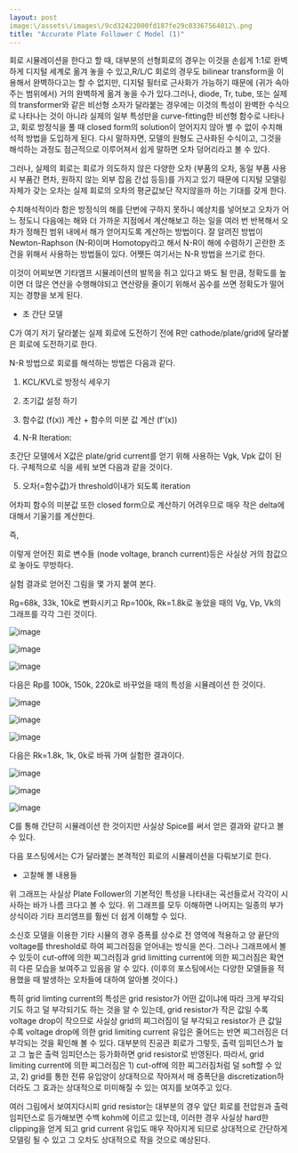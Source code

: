 ```yaml
---
layout: post
image:\/assets\/images\/9cd32422000fd187fe29c03367564012\.png
title: "Accurate Plate Follower C Model (1)"
---
```



회로 시뮬레이션을 한다고 할 때, 대부분의 선형회로의 경우는 이것을 손쉽게 1:1로 완벽하게 디지털 세계로 옮겨 놓을 수 있고,R/L/C 회로의 경우도 bilinear transform을 이용해서 완벽하다고는 할 수 없지만, 디지털 필터로 근사화가 가능하기 때문에 (귀가 속아주는 범위에서) 거의 완벽하게 옮겨 놓을 수가 있다.그러나, diode, Tr, tube, 또는 실제의 transformer와 같은 비선형 소자가 달라붙는 경우에는 이것의 특성이 완벽한 수식으로 나타나는 것이 아니라 실제의 일부 특성만을 curve-fitting한 비선형 함수로 나타나고, 회로 방정식을 풀 때 closed form의 solution이 얻어지지 않아 별 수 없이 수치해석적 방법을 도입하게 된다. 다시 말하자면, 모델의 원형도 근사화된 수식이고, 그것을 해석하는 과정도 점근적으로 이루어져서 쉽게 말하면 오차 덩어리라고 볼 수 있다.




그러나, 실제의 회로는 회로가 의도하지 않은 다양한 오차 (부품의 오차, 동일 부품 사용시 부품간 편차, 원하지 않는 외부 잡음 간섭 등등)를 가지고 있기 때문에 디지털 모델링 자체가 갖는 오차는 실제 회로의 오차의 평균값보단 작지않을까 하는 기대를 갖게 한다.




수치해석적이라 함은 방정식의 해를 단번에 구하지 못하니 예상치를 넣어보고 오차가 어느 정도니 다음에는 해와 더 가까운 지점에서 계산해보고 하는 일을 여러 번 반복해서 오차가 정해진 범위 내에서 해가 얻어지도록 계산하는 방법이다. 잘 알려진 방법이 Newton-Raphson (N-R)이며 Homotopy라고 해서 N-R이 해에 수렴하기 곤란한 조건을 위해서 사용하는 방법들이 있다. 어쨋든 여기서는 N-R 방법을 쓰기로 한다. 




이것이 어찌보면 기타앰프 시뮬레이션의 발목을 쥐고 있다고 봐도 될 만큼, 정확도를 높이면 더 많은 연산을 수행해야되고 연산량을 줄이기 위해서 꼼수를 쓰면 정확도가 떨어지는 경향을 보게 된다.




- 초 간단 모델




C가 여기 저기 달라붙는 실제 회로에 도전하기 전에 R만 cathode/plate/grid에 달라붙은 회로에 도전하기로 한다.




N-R 방법으로 회로를 해석하는 방법은 다음과 같다.




1) KCL/KVL로 방정식 세우기

2) 초기값 설정 하기

3) 함수값 (f(x)) 계산 + 함수의 미분 값 계산 (f’(x))

4) N-R Iteration: 









초간단 모델에서 X값은 plate/grid current를 얻기 위해 사용하는 Vgk, Vpk 값이 된다. 구체적으로 식을 세워 보면 다음과 같을 것이다.















5) 오차(=함수값)가 threshold이내가 되도록 iteration




어차피 함수의 미분값 또한 closed form으로 계산하기 어려우므로 매우 작은 delta에 대해서 기울기를 계산한다.




즉,









이렇게 얻어진 회로 변수들 (node voltage, branch current)등은 사실상 거의 참값으로 놓아도 무방하다.




실험 결과로 얻어진 그림을 몇 가지 붙여 본다. 




Rg=68k, 33k, 10k로 변화시키고 Rp=100k, Rk=1.8k로 놓았을 때의 Vg, Vp, Vk의 그래프를 각각 그린 것이다.






![image](/assets/images/9cd32422000fd187fe29c03367564012.png)



![image](/assets/images/78ec3ff81606c57f753482a00198cdcb.png)



![image](/assets/images/6a2e701989cbc6f28d3da8c248861d1c.png)




다음은 Rp를 100k, 150k, 220k로 바꾸었을 때의 특성을 시뮬레이션 한 것이다.






![image](/assets/images/ed30da8e38810435229dc086658076b7.png)



![image](/assets/images/da1bfcf4f3f84e43db47fde8faff3d8f.png)



![image](/assets/images/17ede2bb7813d4bcb68861ece323e9c5.png)

다음은 Rk=1.8k, 1k, 0k로 바꿔 가며 실험한 결과이다.






![image](/assets/images/aad4e44700bb73612fe7c2b15827fc9f.png)



![image](/assets/images/b53d256ac1d931444ca7a216897e6157.png)



![image](/assets/images/ebecf44eac42e96314809078f110fb51.png)

C를 통해 간단히 시뮬레이션 한 것이지만 사실상 Spice를 써서 얻은 결과와 같다고 볼 수 있다.





다음 포스팅에서는 C가 달라붙는 본격적인 회로의 시뮬레이션을 다뤄보기로 한다.




- 고찰해 볼 내용들




위 그래프는 사실상 Plate Follower의 기본적인 특성을 나타내는 곡선들로서 각각이 시사하는 바가 나름 크다고 볼 수 있다. 위 그래프를 모두 이해하면 나머지는 일종의 부가 상식이라 기타 프리앰프를 훨씬 더 쉽게 이해할 수 있다.




소신호 모델을 이용한 기타 시뮬의 경우 증폭률 상수로 전 영역에 적용하고 양 끝단의 voltage를 threshold로 하여 찌그러짐을 얻어내는 방식을 쓴다. 그러나 그래프에서 볼 수 있듯이 cut-off에 의한 찌그러짐과 grid limitting current에 의한 찌그러짐은 확연히 다른 모습을 보여주고 있음을 알 수 있다. (이후의 포스팅에서는 다양한 모델들을 적용했을 때 발생하는 오차들에 대하여 알아볼 것이다.)




특히 grid limting current의 특성은 grid resistor가 어떤 값이냐에 따라 크게 부각되기도 하고 덜 부각되기도 하는 것을 알 수 있는데, grid resistor가 작은 값일 수록 voltage drop이 작으므로 사실상 grid의 찌그러짐이 덜 부각되고 resistor가 큰 값일 수록 voltage drop에 의한 grid limiting current 유입은 줄어드는 반면 찌그러짐은 더 부각되는 것을 확인해 볼 수 있다. 대부분의 진공관 회로가 그렇듯, 출력 임피던스가 높고 그 높은 출력 임피던스는 등가화하면 grid resistor로 반영된다. 따라서, grid limiting current에 의한 찌그러짐은 1) cut-off에 의한 찌그러짐처럼 덜 soft할 수 있고, 2) grid를 통한 전류 유입양이 상대적으로 작아져서 매 증폭단을 discretization하더라도 그 효과는 상대적으로 미미해질 수 있는 여지를 보여주고 있다. 




여러 그림에서 보여지다시피 grid resistor는 대부분의 경우 앞단 회로를 전압원과 출력임피던스로 등가해보면 수백 kohm에 이르고 있는데, 이러한 경우 사실상 hard한 clipping을 얻게 되고 grid current 유입도 매우 작아지게 되므로 상대적으로 간단하게 모델링 될 수 있고 그 오차도 상대적으로 작을 것으로 예상된다.











